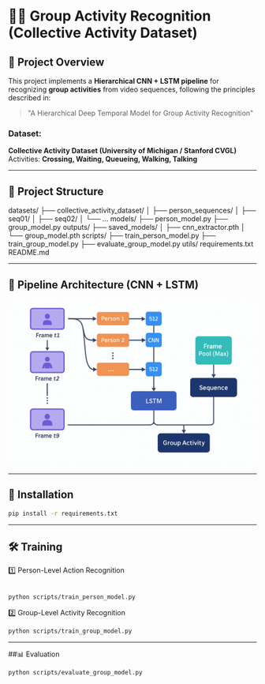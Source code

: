 # 🏃‍♂️ Group Activity Recognition (Collective Activity Dataset)

## 📄 Project Overview

This project implements a **Hierarchical CNN + LSTM pipeline** for recognizing **group activities** from video sequences, following the principles described in:  
> "A Hierarchical Deep Temporal Model for Group Activity Recognition"

### **Dataset:**
**Collective Activity Dataset (University of Michigan / Stanford CVGL)**  
Activities: **Crossing, Waiting, Queueing, Walking, Talking**

---

## 📂 Project Structure
datasets/
├── collective_activity_dataset/
│ ├── person_sequences/
│ ├── seq01/
│ ├── seq02/
│ └── ...
models/
├── person_model.py
├── group_model.py
outputs/
├── saved_models/
│ ├── cnn_extractor.pth
│ └── group_model.pth
scripts/
├── train_person_model.py
├── train_group_model.py
├── evaluate_group_model.py
utils/
requirements.txt
README.md

---

## 🚀 Pipeline Architecture (CNN + LSTM)

<p align="center">
  <img src="outputs/group_activity_pipeline.png" alt="Pipeline Diagram" width="600"/>
</p>

---

## 🔧 Installation
```bash
pip install -r requirements.txt
```
---

##  🛠️ Training
1️⃣ Person-Level Action Recognition
```bash

python scripts/train_person_model.py
```
2️⃣ Group-Level Activity Recognition
```bash
python scripts/train_group_model.py
```
---

##📊 Evaluation
```bash
python scripts/evaluate_group_model.py
```
